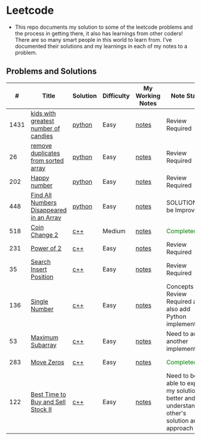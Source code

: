 # Leetcode
- This repo documents my solution to some of the leetcode problems and the process in getting there, it also has learnings from other coders! There are so many smart people in this world to learn from. I've documented their solutions and my learnings in each of my notes to a problem.


<!-- 
- FORMATTING SOURCE: https://github.com/haoel/leetcode
-->

## <span id="01"> Problems and Solutions </span>
| # | Title | Solution | Difficulty | My Working Notes | Note Status | Category |
|---| ----- | -------- | ---------- | ---------------- | ----------- | -------- |
|1431| [kids with greatest number of candies](https://leetcode.com/problems/kids-with-the-greatest-number-of-candies/)| [python](https://github.com/lilyyanglt/algorithm_challenges/blob/master/leetcode/solutions/python/1431_kidWithGreatestNumberOfCandies.py) | Easy | [notes](https://github.com/lilyyanglt/algorithm_challenges/blob/master/leetcode/notes/1431.md) | Review Required |
|26| [remove duplicates from sorted array](https://leetcode.com/problems/remove-duplicates-from-sorted-array/)| [python](https://github.com/lilyyanglt/algorithm_challenges/blob/master/leetcode/solutions/python/26_removeDuplicatesFromSortedArray.py)| Easy | [notes](https://github.com/lilyyanglt/algorithm_challenges/blob/master/leetcode/notes/26.md) | Review Required |
|202| [Happy number](https://leetcode.com/problems/happy-number/) | [python](https://github.com/lilyyanglt/algorithm_challenges/blob/master/leetcode/solutions/python/202_happyNumber.py) | Easy | [notes](https://github.com/lilyyanglt/algorithm_challenges/blob/master/leetcode/notes/202.md) | Review Required |
| 448 | [Find All Numbers Disappeared in an Array](https://leetcode.com/problems/find-all-numbers-disappeared-in-an-array/) | [python]() | Easy | [notes](https://github.com/lilyyanglt/algorithm_challenges/blob/master/leetcode/notes/448.md) | SOLUTION to be Improved |
| 518 | [Coin Change 2](https://leetcode.com/problems/coin-change-2/) | [c++](https://github.com/lilyyanglt/algorithm_challenges/blob/master/leetcode/solutions/cpp/coinChange.cpp) | Medium | [notes](https://github.com/lilyyanglt/algorithm_challenges/blob/master/leetcode/notes/518.md) | <span style="color:green">Completed</span> |
| 231 | [Power of 2](https://leetcode.com/problems/power-of-two/) | [c++]() | Easy |[notes](https://github.com/lilyyanglt/algorithm_challenges/blob/master/leetcode/notes/.md) | Review Required |
| 35 | [Search Insert Position](https://leetcode.com/problems/search-insert-position/) | [c++](https://github.com/lilyyanglt/algorithm_challenges/blob/master/leetcode/solutions/cpp/35_searchInsertPosition.cpp) | Easy | [notes](https://github.com/lilyyanglt/algorithm_challenges/blob/master/leetcode/notes/35.md) | Review Required |
| 136 | [Single Number](https://leetcode.com/problems/single-number/) | [c++](https://github.com/lilyyanglt/algorithm_challenges/blob/master/leetcode/solutions/cpp/136_singleNumber.cpp) | Easy | [notes](https://github.com/lilyyanglt/algorithm_challenges/blob/master/leetcode/notes/136.md) | Concepts Review Required and also add Python implementation | Array |
| 53 | [Maximum Subarray](https://leetcode.com/problems/maximum-subarray/) | [c++](https://github.com/lilyyanglt/algorithm_challenges/blob/master/leetcode/solutions/cpp/53_maximumSubarray.cpp) | Easy | [notes](https://github.com/lilyyanglt/algorithm_challenges/blob/master/leetcode/notes/53.md) | Need to add another implementation | DP, Array |
| 283 | [Move Zeros](https://leetcode.com/problems/move-zeroes/) | [c++](https://github.com/lilyyanglt/algorithm_challenges/blob/master/leetcode/solutions/cpp/283_moveZeros.cpp) | Easy | [notes](https://github.com/lilyyanglt/algorithm_challenges/blob/master/leetcode/notes/283.md) | <span style="color:green">Completed</span> | Array Transformation |
| 122 | [Best Time to Buy and Sell Stock II](https://leetcode.com/problems/best-time-to-buy-and-sell-stock-ii/) | [c++](https://github.com/lilyyanglt/algorithm_challenges/blob/master/leetcode/solutions/cpp/122_bestTimeToBuyAndSell2.cpp) | Easy | [notes](https://github.com/lilyyanglt/algorithm_challenges/blob/master/leetcode/notes/122.md) | Need to be able to explain my solution better and understand other's solution and approach| DP |